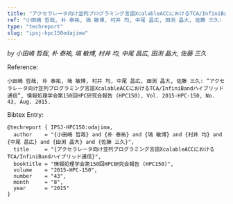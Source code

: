 ```yaml
---
title: "アクセラレータ向け並列プログラミング言語XcalableACCにおけるTCA/InfiniBandハイブリッド通信"
ref: "小田嶋 哲哉, 朴 泰祐, 塙 敏博, 村井 均, 中尾 昌広, 田渕 晶大, 佐藤 三久: “アクセラレータ向け並列プログラミング言語XcalableACCにおけるTCA/InfiniBandハイブリッド通信”, 情報処理学会第150回HPC研究会報告 (HPC150), Vol. 2015-HPC-150, No. 43, Aug. 2015."
type: "techreport"
slug: "ipsj-hpc150odajima"
---
```


_by 小田嶋 哲哉, 朴 泰祐, 塙 敏博, 村井 均, 中尾 昌広, 田渕 晶大, 佐藤 三久_

Reference:

```
小田嶋 哲哉, 朴 泰祐, 塙 敏博, 村井 均, 中尾 昌広, 田渕 晶大, 佐藤 三久: “アクセラレータ向け並列プログラミング言語XcalableACCにおけるTCA/InfiniBandハイブリッド通信”, 情報処理学会第150回HPC研究会報告 (HPC150), Vol. 2015-HPC-150, No. 43, Aug. 2015.
```

Bibtex Entry:

```
@techreport { IPSJ-HPC150:odajima,
  author    = "{小田嶋 哲哉} and {朴 泰祐} and {塙 敏博} and {村井 均} and {中尾 昌広} and {田渕 晶大} and {佐藤 三久}",
  title     = "{アクセラレータ向け並列プログラミング言語XcalableACCにおけるTCA/InfiniBandハイブリッド通信}",
  booktitle = "情報処理学会第150回HPC研究会報告 (HPC150)",
  volume    = "2015-HPC-150",
  number    = "43",
  month     = "8",
  year      = "2015"
}
```
